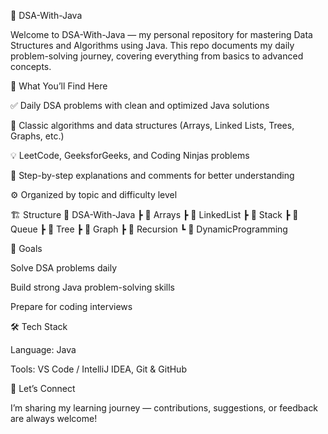 🧠 DSA-With-Java

Welcome to DSA-With-Java — my personal repository for mastering Data Structures and Algorithms using Java.
This repo documents my daily problem-solving journey, covering everything from basics to advanced concepts.

🚀 What You’ll Find Here

✅ Daily DSA problems with clean and optimized Java solutions

🧩 Classic algorithms and data structures (Arrays, Linked Lists, Trees, Graphs, etc.)

💡 LeetCode, GeeksforGeeks, and Coding Ninjas problems

📘 Step-by-step explanations and comments for better understanding

⚙️ Organized by topic and difficulty level

🏗️ Structure
📂 DSA-With-Java
 ┣ 📁 Arrays
 ┣ 📁 LinkedList
 ┣ 📁 Stack
 ┣ 📁 Queue
 ┣ 📁 Tree
 ┣ 📁 Graph
 ┣ 📁 Recursion
 ┗ 📁 DynamicProgramming

🎯 Goals

Solve DSA problems daily

Build strong Java problem-solving skills

Prepare for coding interviews

🛠️ Tech Stack

Language: Java

Tools: VS Code / IntelliJ IDEA, Git & GitHub

🌟 Let’s Connect

I’m sharing my learning journey — contributions, suggestions, or feedback are always welcome!
